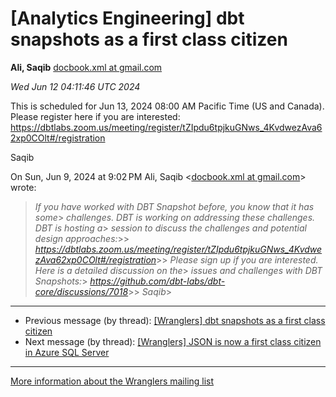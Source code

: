 


[Analytics Engineering] dbt snapshots as a first class citizen
==============================================================


**Ali, Saqib**
[docbook.xml at gmail.com](mailto:wranglers%40analyticsengineering.net?Subject=Re%3A%20%5BWranglers%5D%20dbt%20snapshots%20as%20a%20first%20class%20citizen&In-Reply-To=%3CCABDm0O-oMqWF-%3D9RpEhf%3DmC7C%3DihY3VFWLEe4uMtaUP8uWBGNw%40mail.gmail.com%3E "[Wranglers] dbt snapshots as a first class citizen")   

*Wed Jun 12 04:11:46 UTC 2024*  

This is scheduled for Jun 13, 2024 08:00 AM Pacific Time (US and Canada).
Please register here if you are interested:
<https://dbtlabs.zoom.us/meeting/register/tZIpdu6tpjkuGNws_4KvdwezAva62xp0COlt#/registration>

Saqib

On Sun, Jun 9, 2024 at 9:02 PM Ali, Saqib <[docbook.xml at gmail.com](https://analyticsengineering.net/mailman/listinfo/wranglers)> wrote:

> *If you have worked with DBT Snapshot before, you know that it has some*> *challenges. DBT is working on addressing these challenges. DBT is hosting a*> *session to discuss the challenges and potential design approaches:*>> *<https://dbtlabs.zoom.us/meeting/register/tZIpdu6tpjkuGNws_4KvdwezAva62xp0COlt#/registration>*>> *Please sign up if you are interested. Here is a detailed discussion on the*> *issues and challenges with DBT Snapshots:*> *<https://github.com/dbt-labs/dbt-core/discussions/7018>*>> *Saqib*>  
  




---


* Previous message (by thread): [[Wranglers] dbt snapshots as a first class citizen](000080.html)
* Next message (by thread): [[Wranglers] JSON is now a first class citizen in Azure SQL Server](000083.html)




---


[More information about the Wranglers
mailing list](https://analyticsengineering.net/mailman/listinfo/wranglers)  




